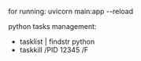 for running: uvicorn main:app --reload

python tasks management:
 - tasklist | findstr python
 - taskkill /PID 12345 /F
